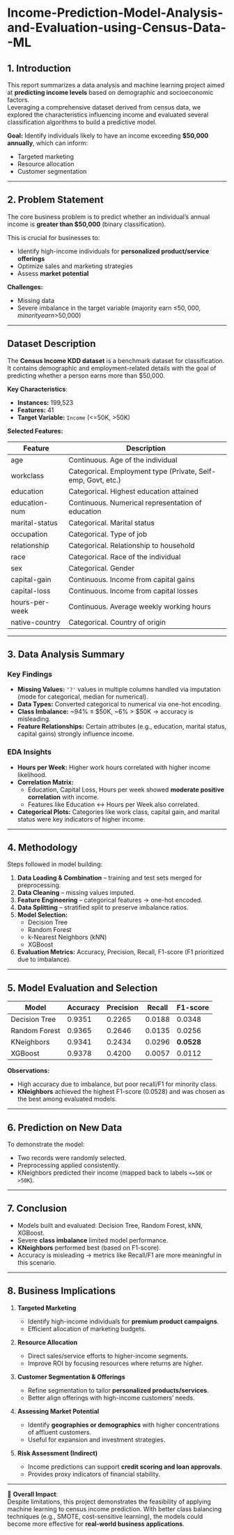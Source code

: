 # Income-Prediction-Model-Analysis-and-Evaluation-using-Census-Data--ML


## 1. Introduction
This report summarizes a data analysis and machine learning project aimed at **predicting income levels** based on demographic and socioeconomic factors.  
Leveraging a comprehensive dataset derived from census data, we explored the characteristics influencing income and evaluated several classification algorithms to build a predictive model.  

**Goal:** Identify individuals likely to have an income exceeding **$50,000 annually**, which can inform:  
- Targeted marketing  
- Resource allocation  
- Customer segmentation  

---

## 2. Problem Statement
The core business problem is to predict whether an individual’s annual income is **greater than $50,000** (binary classification).  

This is crucial for businesses to:  
- Identify high-income individuals for **personalized product/service offerings**  
- Optimize sales and marketing strategies  
- Assess **market potential**  

**Challenges:**  
- Missing data  
- Severe imbalance in the target variable (majority earn ≤$50,000, minority earn >$50,000)  

---

## Dataset Description
The **Census Income KDD dataset** is a benchmark dataset for classification. It contains demographic and employment-related details with the goal of predicting whether a person earns more than $50,000.  

**Key Characteristics**:  
- **Instances:** 199,523  
- **Features:** 41  
- **Target Variable:** `Income` (<=50K, >50K)  

**Selected Features:**  

| Feature         | Description |
|-----------------|-------------|
| age             | Continuous. Age of the individual |
| workclass       | Categorical. Employment type (Private, Self-emp, Govt, etc.) |
| education       | Categorical. Highest education attained |
| education-num   | Continuous. Numerical representation of education |
| marital-status  | Categorical. Marital status |
| occupation      | Categorical. Type of job |
| relationship    | Categorical. Relationship to household |
| race            | Categorical. Race of the individual |
| sex             | Categorical. Gender |
| capital-gain    | Continuous. Income from capital gains |
| capital-loss    | Continuous. Income from capital losses |
| hours-per-week  | Continuous. Average weekly working hours |
| native-country  | Categorical. Country of origin |

---

## 3. Data Analysis Summary

### Key Findings
- **Missing Values:** `'?'` values in multiple columns handled via imputation (mode for categorical, median for numerical).  
- **Data Types:** Converted categorical to numerical via one-hot encoding.  
- **Class Imbalance:** ~94% ≤ $50K, ~6% > $50K → accuracy is misleading.  
- **Feature Relationships:** Certain attributes (e.g., education, marital status, capital gains) strongly influence income.  

### EDA Insights
- **Hours per Week:** Higher work hours correlated with higher income likelihood.  
- **Correlation Matrix:**  
  - Education, Capital Loss, Hours per week showed **moderate positive correlation** with income.  
  - Features like Education ↔ Hours per Week also correlated.  
- **Categorical Plots:** Categories like work class, capital gain, and marital status were key indicators of higher income.  

---

## 4. Methodology
Steps followed in model building:  
1. **Data Loading & Combination** – training and test sets merged for preprocessing.  
2. **Data Cleaning** – missing values imputed.  
3. **Feature Engineering** – categorical features → one-hot encoded.  
4. **Data Splitting** – stratified split to preserve imbalance ratios.  
5. **Model Selection:**  
   - Decision Tree  
   - Random Forest  
   - k-Nearest Neighbors (kNN)  
   - XGBoost  
6. **Evaluation Metrics:** Accuracy, Precision, Recall, F1-score (F1 prioritized due to imbalance).  

---

## 5. Model Evaluation and Selection

| Model           | Accuracy | Precision | Recall  | F1-score |
|-----------------|----------|-----------|---------|----------|
| Decision Tree   | 0.9351   | 0.2265    | 0.0188  | 0.0348   |
| Random Forest   | 0.9365   | 0.2646    | 0.0135  | 0.0256   |
| KNeighbors      | 0.9341   | 0.2434    | 0.0296  | **0.0528** |
| XGBoost         | 0.9378   | 0.4200    | 0.0057  | 0.0112   |

**Observations:**  
- High accuracy due to imbalance, but poor recall/F1 for minority class.  
- **KNeighbors** achieved the highest F1-score (0.0528) and was chosen as the best among evaluated models.  

---

## 6. Prediction on New Data
To demonstrate the model:  
- Two records were randomly selected.  
- Preprocessing applied consistently.  
- KNeighbors predicted their income (mapped back to labels `<=50K` or `>50K`).  

---

## 7. Conclusion
- Models built and evaluated: Decision Tree, Random Forest, kNN, XGBoost.  
- Severe **class imbalance** limited model performance.  
- **KNeighbors** performed best (based on F1-score).  
- Accuracy is misleading → metrics like Recall/F1 are more meaningful in this scenario.  

---

## 8. Business Implications

1. **Targeted Marketing**  
   - Identify high-income individuals for **premium product campaigns**.  
   - Efficient allocation of marketing budgets.  

2. **Resource Allocation**  
   - Direct sales/service efforts to higher-income segments.  
   - Improve ROI by focusing resources where returns are higher.  

3. **Customer Segmentation & Offerings**  
   - Refine segmentation to tailor **personalized products/services**.  
   - Better align offerings with high-income customers’ needs.  

4. **Assessing Market Potential**  
   - Identify **geographies or demographics** with higher concentrations of affluent customers.  
   - Useful for expansion and investment strategies.  

5. **Risk Assessment (Indirect)**  
   - Income predictions can support **credit scoring and loan approvals**.  
   - Provides proxy indicators of financial stability.  

---

📌 **Overall Impact**:  
Despite limitations, this project demonstrates the feasibility of applying machine learning to census income prediction. With better class balancing techniques (e.g., SMOTE, cost-sensitive learning), the models could become more effective for **real-world business applications**.
